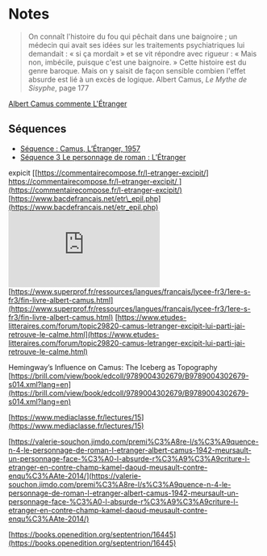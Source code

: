 # Notes
> On connaît l'histoire du fou qui pêchait dans une baignoire ; un médecin qui avait ses idées sur les traitements psychiatriques lui demandait : « si ça mordait » et se vit répondre avec rigueur : « Mais non, imbécile, puisque c'est une baignoire. » Cette histoire est du genre baroque. Mais on y saisit de façon sensible combien l'effet absurde est lié à un excès de logique.
> Albert Camus, *Le Mythe de Sisyphe*, page 177

[Albert Camus commente L'Étranger](https://education.francetv.fr/matiere/litterature/premiere/video/albert-camus-commente-l-etranger)

## Séquences
- [Séquence : Camus, L’Étranger, 1957](https://www.apologos.org/bachibac/camus-l-etranger-1957/)
- [Séquence 3 Le personnage de roman : L’Étranger](https://valerie-souchon.jimdo.com/premi%C3%A8re-l/s%C3%A9quence-n-4-le-personnage-de-roman-l-etranger-albert-camus-1942-meursault-un-personnage-face-%C3%A0-l-absurde-r%C3%A9%C3%A9criture-l-etranger-en-contre-champ-kamel-daoud-meusault-contre-enqu%C3%AAte-2014/)

expicit
[[https://commentairecompose.fr/l-etranger-excipit/] https://commentairecompose.fr/l-etranger-excipit/ ](https://commentairecompose.fr/l-etranger-excipit/)
[https://www.bacdefrancais.net/etr\_epil.php](https://www.bacdefrancais.net/etr_epil.php)
![](https://lettrines.net/dotclear/public/Docs_1ere_M_Danset/Sq_Absurde/1e-L__Etranger-fin-B-Lettrines.pdf)
[https://www.superprof.fr/ressources/langues/francais/lycee-fr3/1ere-s-fr3/fin-livre-albert-camus.html](https://www.superprof.fr/ressources/langues/francais/lycee-fr3/1ere-s-fr3/fin-livre-albert-camus.html)
[https://www.etudes-litteraires.com/forum/topic29820-camus-letranger-excipit-lui-parti-jai-retrouve-le-calme.html](https://www.etudes-litteraires.com/forum/topic29820-camus-letranger-excipit-lui-parti-jai-retrouve-le-calme.html)

Hemingway’s Influence on Camus: The Iceberg as Topography
[https://brill.com/view/book/edcoll/9789004302679/B9789004302679-s014.xml?lang=en](https://brill.com/view/book/edcoll/9789004302679/B9789004302679-s014.xml?lang=en)

[https://www.mediaclasse.fr/lectures/15](https://www.mediaclasse.fr/lectures/15)

[https://valerie-souchon.jimdo.com/premi%C3%A8re-l/s%C3%A9quence-n-4-le-personnage-de-roman-l-etranger-albert-camus-1942-meursault-un-personnage-face-%C3%A0-l-absurde-r%C3%A9%C3%A9criture-l-etranger-en-contre-champ-kamel-daoud-meusault-contre-enqu%C3%AAte-2014/](https://valerie-souchon.jimdo.com/premi%C3%A8re-l/s%C3%A9quence-n-4-le-personnage-de-roman-l-etranger-albert-camus-1942-meursault-un-personnage-face-%C3%A0-l-absurde-r%C3%A9%C3%A9criture-l-etranger-en-contre-champ-kamel-daoud-meusault-contre-enqu%C3%AAte-2014/)

[https://books.openedition.org/septentrion/16445](https://books.openedition.org/septentrion/16445)

 